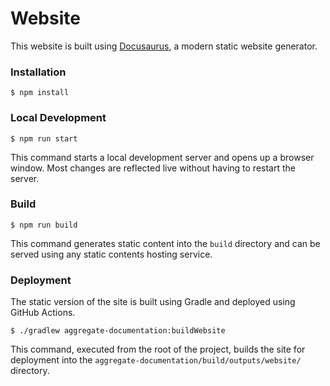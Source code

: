 # Website

This website is built using [Docusaurus](https://docusaurus.io/), a modern static website generator.

### Installation

```
$ npm install
```

### Local Development

```
$ npm run start
```

This command starts a local development server and opens up a browser window. Most changes are reflected live without having to restart the server.

### Build

```
$ npm run build
```

This command generates static content into the `build` directory and can be served using any static contents hosting service.

### Deployment

The static version of the site is built using Gradle and deployed using GitHub Actions.

```
$ ./gradlew aggregate-documentation:buildWebsite
```

This command, executed from the root of the project, builds the site for deployment into the 
`aggregate-documentation/build/outputs/website/` directory.
